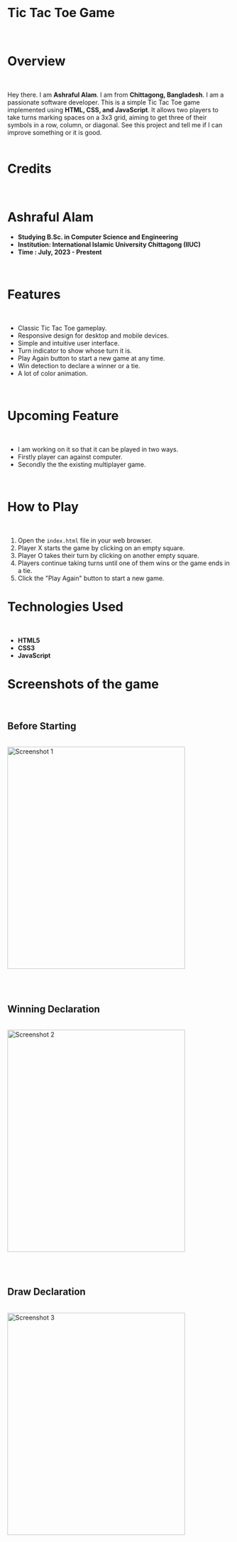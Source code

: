 <br>  

# Tic Tac Toe Game

<br> 

# Overview
<br> 

Hey there. I am **Ashraful Alam**. I am from **Chittagong, Bangladesh**. I am a passionate software developer. This is a simple Tic Tac Toe game implemented using **HTML, CSS, and JavaScript**. It allows two players to take turns marking spaces on a 3x3 grid, aiming to get three of their symbols in a row, column, or diagonal. See this project and tell me if I can improve something or it is good. <br> <br> 

# Credits
<br>

# Ashraful Alam
- **Studying B.Sc. in Computer Science and Engineering**
- **Institution: International Islamic University Chittagong (IIUC)**
- **Time : July, 2023 - Prestent**

<br> 

# Features
<br>

- Classic Tic Tac Toe gameplay.
- Responsive design for desktop and mobile devices.
- Simple and intuitive user interface.
- Turn indicator to show whose turn it is.
- Play Again button to start a new game at any time.
- Win detection to declare a winner or a tie.
- A lot of color animation.
<br>

# Upcoming Feature
<br> 

- I am working on it so that it can be played in two ways.
- Firstly player can against computer.
- Secondly the the existing multiplayer game. 
<br>

# How to Play
<br> 

1. Open the `index.html` file in your web browser.
2. Player X starts the game by clicking on an empty square.
3. Player O takes their turn by clicking on another empty square.
4. Players continue taking turns until one of them wins or the game ends in a tie.
5. Click the "Play Again" button to start a new game.

# Technologies Used
<br> 

- **HTML5**
- **CSS3**
- **JavaScript**


# Screenshots of the game
<br> 

## Before Starting

<br> 

<img src="https://github.com/ashrafulalam005/tic-tac-toe-with-html/blob/main/Screenshots/Screenshot%202024-04-27%20152513.png" alt="Screenshot 1" height="500" width="400">

<br> <br> 
## Winning Declaration

<br>

<img src="https://github.com/ashrafulalam005/tic-tac-toe-with-html/blob/main/Screenshots/Screenshot%202024-04-27%20152536.png" alt="Screenshot 2" height="500" width="400">

<br> <br> 
## Draw Declaration

<br> 

<img src="https://github.com/ashrafulalam005/tic-tac-toe-with-html/blob/main/Screenshots/Screenshot%202024-04-27%20152645.png" alt="Screenshot 3" height="500" width="400">

<br> 

  
